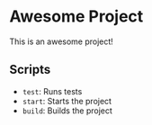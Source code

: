 # Awesome Project

This is an awesome project!

## Scripts

- `test`: Runs tests
- `start`: Starts the project
- `build`: Builds the project
